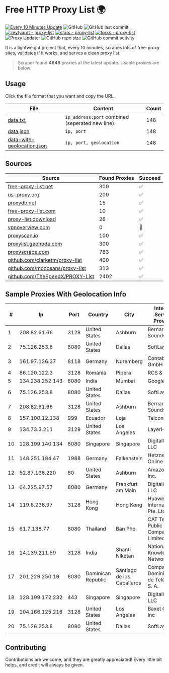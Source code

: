 
# Free HTTP Proxy List 🌍

[![Every 10 Minutes Update](https://github.com/mertguvencli/http-proxy-list/actions/workflows/main.yml/badge.svg?branch=main)](https://github.com/mertguvencli/http-proxy-list/actions/workflows/main.yml)
![GitHub](https://img.shields.io/github/license/mertguvencli/http-proxy-list)
![GitHub last commit](https://img.shields.io/github/last-commit/mertguvencli/http-proxy-list)
[![zevtyardt - proxy-list](https://img.shields.io/static/v1?label=zevtyardt&message=proxy-list&color=blue&logo=github)](https://github.com/zevtyardt/proxy-list "Go to GitHub repo")
[![stars - proxy-list](https://img.shields.io/github/stars/zevtyardt/proxy-list?style=social)](https://github.com/zevtyardt/proxy-list)
[![forks - proxy-list](https://img.shields.io/github/forks/zevtyardt/proxy-list?style=social)](https://github.com/zevtyardt/proxy-list)
[![Proxy Updater](https://github.com/zevtyardt/proxy-list/workflows/Proxy%20Updater/badge.svg)](https://github.com/zevtyardt/proxy-list/actions?query=workflow:"Proxy+Updater")
![GitHub repo size](https://img.shields.io/github/repo-size/zevtyardt/proxy-list)
[![GitHub commit activity](https://img.shields.io/github/commit-activity/m/zevtyardt/proxy-list?logo=commits)](https://github.com/zevtyardt/proxy-list/commits/main)

It is a lightweight project that, every 10 minutes, scrapes lots of free-proxy sites, validates if it works, and serves a clean proxy list.

> Scraper found **4849** proxies at the latest update. Usable proxies are below.

## Usage

Click the file format that you want and copy the URL.

|File|Content|Count|
|----|-------|-----|
|[data.txt](https://raw.githubusercontent.com/mertguvencli/http-proxy-list/main/proxy-list/data.txt)|`ip_address:port` combined (seperated new line)|148|
|[data.json](https://raw.githubusercontent.com/mertguvencli/http-proxy-list/main/proxy-list/data.json)|`ip, port`|148|
|[data-with-geolocation.json](https://raw.githubusercontent.com/mertguvencli/http-proxy-list/main/proxy-list/data-with-geolocation.json)|`ip, port, geolocation`|148|

## Sources

|Source|Found Proxies|Succeed|
|------|-------------|-------|
|[free-proxy-list.net](https://free-proxy-list.net)|300|✅|
|[us-proxy.org](https://www.us-proxy.org)|200|✅|
|[proxydb.net](http://proxydb.net)|15|✅|
|[free-proxy-list.com](https://free-proxy-list.com/?page=&port=&type%5B%5D=http&type%5B%5D=https&up_time=0&search=Search)|10|✅|
|[proxy-list.download](https://www.proxy-list.download/HTTP)|26|✅|
|[vpnoverview.com](https://vpnoverview.com/privacy/anonymous-browsing/free-proxy-servers)|0|🚫|
|[proxyscan.io](https://www.proxyscan.io)|100|✅|
|[proxylist.geonode.com](https://proxylist.geonode.com/api/proxy-list?limit=300&page=1&sort_by=lastChecked&sort_type=desc&protocols=http,https)|300|✅|
|[proxyscrape.com](https://api.proxyscrape.com/v2/?request=displayproxies&protocol=http&timeout=10000&country=all&ssl=all&anonymity=all)|783|✅|
|[github.com/clarketm/proxy-list](https://raw.githubusercontent.com/clarketm/proxy-list/master/proxy-list-raw.txt)|400|✅|
|[github.com/monosans/proxy-list](https://raw.githubusercontent.com/monosans/proxy-list/main/proxies/http.txt)|313|✅|
|[github.com/TheSpeedX/PROXY-List](https://raw.githubusercontent.com/TheSpeedX/PROXY-List/master/http.txt)|2402|✅|


## Sample Proxies With Geolocation Info

|#|Ip|Port|Country|City|Internet Service Provider|
|-|--|----|-------|----|-------------------------|
|1|208.82.61.66|3128|United States|Ashburn|Bernardi Sounds|
|2|75.126.253.8|8080|United States|Dallas|SoftLayer|
|3|161.97.126.37|8118|Germany|Nuremberg|Contabo GmbH|
|4|86.120.122.3|3128|Romania|Pipera|RCS & RDS|
|5|134.238.252.143|8080|India|Mumbai|Google LLC|
|6|75.126.253.8|8080|United States|Dallas|SoftLayer|
|7|208.82.61.66|3128|United States|Ashburn|Bernardi Sounds|
|8|157.100.12.138|999|Ecuador|Loja|Telconet S.A|
|9|134.73.3.211|3129|United States|Los Angeles|LayerHost|
|10|128.199.140.134|8080|Singapore|Singapore|DigitalOcean, LLC|
|11|148.251.184.47|1988|Germany|Falkenstein|Hetzner Online GmbH|
|12|52.87.136.220|80|United States|Ashburn|Amazon.com, Inc.|
|13|64.225.97.57|8080|Germany|Frankfurt am Main|DigitalOcean, LLC|
|14|119.8.236.97|3128|Hong Kong|Hong Kong|Huawei International Pte. Ltd.|
|15|61.7.138.77|8080|Thailand|Ban Pho|CAT Telecom Public Company Limited|
|16|14.139.211.59|3128|India|Shanti Niketan|National Knowledge Network|
|17|201.229.250.19|8080|Dominican Republic|Santiago de los Caballeros|Compañía Dominicana de Teléfonos S. A.|
|18|128.199.172.232|443|Singapore|Singapore|DigitalOcean, LLC|
|19|104.166.125.216|3128|United States|Los Angeles|Baxet Group Inc|
|20|75.126.253.8|8080|United States|Dallas|SoftLayer|



## Contributing

Contributions are welcome, and they are greatly appreciated! Every
little bit helps, and credit will always be given.

